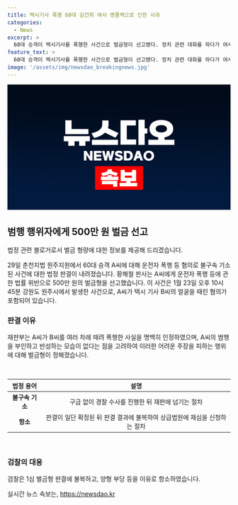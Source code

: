 ```yaml
---
title: 택시기사 폭행 60대 김건희 여사 명품백으로 인한 사과
categories:
  - News
excerpt: >
  60대 승객이 택시기사를 폭행한 사건으로 벌금형이 선고됐다. 정치 관련 대화를 하다가 여사의 명품가방 발언에 화가 난 승객이 기사를 여러 차례 때렸다. 재판부는 폭행 사실을 명백히 인정하며 피고인의 반성이 없는 점을 고려해 벌금 500만 원을 선고했다. A씨는 판결에 불복하여 항소하고 있다. The incident involving a 60-year-old passenger assaulting a taxi driver has resulted in a fine being imposed. The passenger became irate over a conversation about a politician and repeatedly struck the driver after expressing disapproval of a certain ladys designer bag. The court recognized the clear evidence of the assault and imposed a fine of 5 million KRW, taking into account the lack of remorse shown by the perpetrator. The accused, A, has appealed the decision, citing unfair sentencing.
feature_text: >
  60대 승객이 택시기사를 폭행한 사건으로 벌금형이 선고됐다. 정치 관련 대화를 하다가 여사의 명품가방 발언에 화가 난 승객이 기사를 여러 차례 때렸다. 재판부는 폭행 사실을 명백히 인정하며 피고인의 반성이 없는 점을 고려해 벌금 500만 원을 선고했다. A씨는 판결에 불복하여 항소하고 있다. The incident involving a 60-year-old passenger assaulting a taxi driver has resulted in a fine being imposed. The passenger became irate over a conversation about a politician and repeatedly struck the driver after expressing disapproval of a certain ladys designer bag. The court recognized the clear evidence of the assault and imposed a fine of 5 million KRW, taking into account the lack of remorse shown by the perpetrator. The accused, A, has appealed the decision, citing unfair sentencing.
image: '/assets/img/newsdao_breakingnews.jpg'
---
```


<p><img src="/assets/img/newsdao_breakingnews.jpg" alt="pcversion 속보" /></p>

<h2 data-ke-size="size26">범행 행위자에게 500만 원 벌금 선고</h2>

<p>법정 관련 블로거로서 벌금 형량에 대한 정보를 제공해 드리겠습니다.</p>

<p data-ke-size="size16">29일 춘천지법 원주지원에서 60대 승객 A씨에 대해 운전자 폭행 등 혐의로 불구속 기소된 사건에 대한 법정 판결이 내려졌습니다. 황해철 판사는 A씨에게 운전자 폭행 등에 관한 법률 위반으로 500만 원의 벌금형을 선고했습니다. 이 사건은 1월 23일 오후 10시 45분 강원도 원주시에서 발생한 사건으로, A씨가 택시 기사 B씨의 얼굴을 때린 혐의가 포함되어 있습니다.</p>

<h3>판결 이유</h3>

<p data-ke-size="size16">재판부는 A씨가 B씨를 여러 차례 때려 폭행한 사실을 명백히 인정하였으며, A씨의 범행을 부인하고 반성하는 모습이 없다는 점을 고려하여 이러한 어려운 주장을 피하는 행위에 대해 벌금형이 정해졌습니다.</p>

<p data-ke-size="size16">&nbsp;</p>

<table>
    <thead>
        <tr>
            <th style="text-align: center; height: 17px;"><b>법정 용어</b></th>
            <th style="text-align: center; height: 17px;"><b>설명</b></th>
        </tr>
    </thead>
    <tbody>
        <tr>
            <td style="text-align: center; height: 17px;"><b>불구속 기소</b></td>
            <td style="text-align: center; height: 17px;">구금 없이 경찰 수사를 진행한 뒤 재판에 넘기는 절차</td>
        </tr>
        <tr>
            <td style="text-align: center; height: 17px;"><b>항소</b></td>
            <td style="text-align: center; height: 17px;">판결이 일단 확정된 뒤 판결 결과에 불복하여 상급법원에 재심을 신청하는 절차</td>
        </tr>
    </tbody>
</table>

<p data-ke-size="size16">&nbsp;</p>

<h3>검찰의 대응</h3>

<p data-ke-size="size16">검찰은 1심 벌금형 판결에 불복하고, 양형 부당 등을 이유로 항소하였습니다.</p>
실시간 뉴스 속보는, <a href="https://newsdao.kr" rel="dofollow">https://newsdao.kr</a>


